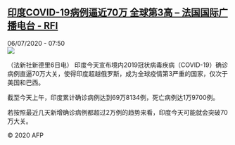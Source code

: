 <!--1594018481000-->
[印度COVID-19病例逼近70万 全球第3高 – 法国国际广播电台 - RFI](http://www.rfi.fr//cn/contenu/20200706-%E5%8D%B0%E5%BA%A6covid-19%E7%97%85%E4%BE%8B%E9%80%BC%E8%BF%9170%E4%B8%87-%E5%85%A8%E7%90%83%E7%AC%AC3%E9%AB%98)
------

<div>06/07/2020 - 07:50</div><img src="https://s.rfi.fr/media/display/041603dc-bf50-11ea-8c46-005056bff430/w:310/p:16x9/int0004b.200706135002.jpg"><div class="t-content__body u-clearfix"><div class="m-interstitial"></div><p>（法新社新德里6日电）    印度今天宣布境内2019冠状病毒疾病（COVID-19）确诊病例直逼70万大关，使得印度超越俄罗斯，成为全球疫情第3严重的国家，仅次于美国和巴西。</p><p>    截至今天上午，印度累计确诊病例达到69万8134例，死亡病例达1万9700例。</p><p>    若按照最近几天新增确诊病例都超过2万例的趋势来看，印度今天可能就会突破70万大关。</p><p class="t-copyright">© 2020 AFP</p>        </div>
